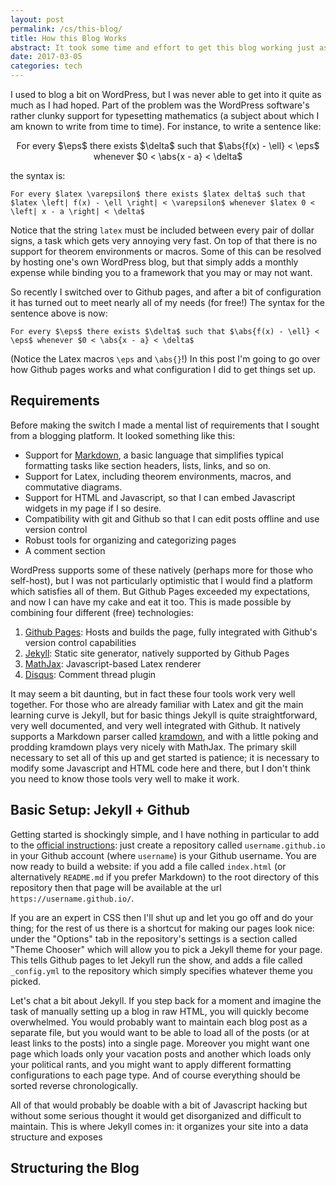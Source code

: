 ```yaml
---
layout: post
permalink: /cs/this-blog/
title: How this Blog Works
abstract: It took some time and effort to get this blog working just as I wanted, so I thought I would record what I learned here for others.
date: 2017-03-05
categories: tech
---
```


I used to blog a bit on WordPress, but I was never able to get into it quite as much as I had hoped.  Part of the problem was the WordPress software's rather clunky support for typesetting mathematics (a subject about which I am known to write from time to time).  For instance, to write a sentence like:

<center>
<p>For every $\eps$ there exists $\delta$ such that $\abs{f(x) - \ell} < \eps$ whenever $0 < \abs{x - a} < \delta$</p>
</center>

the syntax is:

    For every $latex \varepsilon$ there exists $latex delta$ such that $latex \left| f(x) - \ell \right| < \varepsilon$ whenever $latex 0 < \left| x - a \right| < \delta$

Notice that the string `latex` must be included between every pair of dollar signs, a task which gets very annoying very fast.  On top of that there is no support for theorem environments or macros.  Some of this can be resolved by hosting one's own WordPress blog, but that simply adds a monthly expense while binding you to a framework that you may or may not want.

So recently I switched over to Github pages, and after a bit of configuration it has turned out to meet nearly all of my needs (for free!)  The syntax for the sentence above is now:

    For every $\eps$ there exists $\delta$ such that $\abs{f(x) - \ell} < \eps$ whenever $0 < \abs{x - a} < \delta$

(Notice the Latex macros `\eps` and `\abs{}`!)  In this post I'm going to go over how Github pages works and what configuration I did to get things set up.

## Requirements

Before making the switch I made a mental list of requirements that I sought from a blogging platform.  It looked something like this:

* Support for [Markdown][1], a basic language that simplifies typical formatting tasks like section headers, lists, links, and so on.
* Support for Latex, including theorem environments, macros, and commutative diagrams.
* Support for HTML and Javascript, so that I can embed Javascript widgets in my page if I so desire.
* Compatibility with git and Github so that I can edit posts offline and use version control
* Robust tools for organizing and categorizing pages
* A comment section

WordPress supports some of these natively (perhaps more for those who self-host), but I was not particularly optimistic that I would find a platform which satisfies all of them.  But Github Pages exceeded my expectations, and now I can have my cake and eat it too.  This is made possible by combining four different (free) technologies:

1. [Github Pages][2]: Hosts and builds the page, fully integrated with Github's version control capabilities
2. [Jekyll][3]: Static site generator, natively supported by Github Pages
3. [MathJax][4]: Javascript-based Latex renderer
4. [Disqus][5]: Comment thread plugin

It may seem a bit daunting, but in fact these four tools work very well together.  For those who are already familiar with Latex and git the main learning curve is Jekyll, but for basic things Jekyll is quite straightforward, very well documented, and very well integrated with Github.  It natively supports a Markdown parser called [kramdown][6], and with a little poking and prodding kramdown plays very nicely with MathJax.  The primary skill necessary to set all of this up and get started is patience; it is necessary to modify some Javascript and HTML code here and there, but I don't think you need to know those tools very well to make it work.

## Basic Setup: Jekyll + Github

Getting started is shockingly simple, and I have nothing in particular to add to the [official instructions][2]: just create a repository called `username.github.io` in your Github account (where `username`) is your Github username.  You are now ready to build a website: if you add a file called `index.html` (or alternatively `README.md` if you prefer Markdown) to the root directory of this repository then that page will be available at the url `https://username.github.io/`.

If you are an expert in CSS then I'll shut up and let you go off and do your thing; for the rest of us there is a shortcut for making our pages look nice: under the "Options" tab in the repository's settings is a section called "Theme Chooser" which will allow you to pick a Jekyll theme for your page.  This tells Github pages to let Jekyll run the show, and adds a file called `_config.yml` to the repository which simply specifies whatever theme you picked.

Let's chat a bit about Jekyll.  If you step back for a moment and imagine the task of manually setting up a blog in raw HTML, you will quickly become overwhelmed.  You would probably want to maintain each blog post as a separate file, but you would want to be able to load all of the posts (or at least links to the posts) into a single page.  Moreover you might want one page which loads only your vacation posts and another which loads only your political rants, and you might want to apply different formatting configurations to each page type.  And of course everything should be sorted reverse chronologically.

All of that would probably be doable with a bit of Javascript hacking but without some serious thought it would get disorganized and difficult to maintain.  This is where Jekyll comes in: it organizes your site into a data structure and exposes

## Structuring the Blog












[1]: https://en.wikipedia.org/wiki/Markdown "Markdown"
[2]: https://pages.github.com/ "Github Pages"
[3]: https://jekyllrb.com/ "Jekyll"
[4]: https://www.mathjax.org/ "MathJax"
[5]: https://disqus.com/ "Disqus"
[6]: https://kramdown.gettalong.org/ "kramdown"
